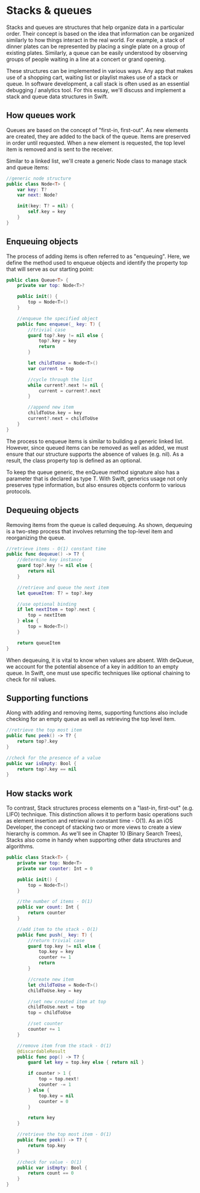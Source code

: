 # Stacks & queues

Stacks and queues are structures that help organize data in a particular order. Their concept is based on the idea that information can be organized similarly to how things interact in the real world. For example, a stack of dinner plates can be represented by placing a single plate on a group of existing plates. Similarly, a queue can be easily understood by observing groups of people waiting in a line at a concert or grand opening.

These structures can be implemented in various ways. Any app that makes use of a shopping cart, waiting list or playlist makes use of a stack or queue. In software development, a call stack is often used as an essential debugging / analytics tool. For this essay, we'll discuss and implement a stack and queue data structures in Swift.

## How queues work

Queues are based on the concept of "first-in, first-out". As new elements are created, they are added to the back of the queue. Items are preserved in order until requested. When a new element is requested, the top level item is removed and is sent to the receiver.

Similar to a linked list, we'll create a generic Node class to manage stack and queue items:

```swift
//generic node structure
public class Node<T> {
    var key: T?
    var next: Node?

    init(key: T? = nil) {
        self.key = key
    }
}
```

## Enqueuing objects

The process of adding items is often referred to as "enqueuing". Here, we define the method used to enqueue objects and identify the property top that will serve as our starting point:

```swift
public class Queue<T> {
    private var top: Node<T>?

    public init() {
        top = Node<T>()
    }

    //enqueue the specified object
    public func enqueue(_ key: T) {
        //trivial case
        guard top?.key != nil else {
            top?.key = key
            return
        }

        let childToUse = Node<T>()
        var current = top

        //cycle through the list
        while current?.next != nil {
            current = current?.next
        }

        //append new item
        childToUse.key = key
        current?.next = childToUse
    }
}
```

The process to enqueue items is similar to building a generic linked list. However, since queued items can be removed as well as added, we must ensure that our structure supports the absence of values (e.g. nil). As a result, the class property top is defined as an optional.

To keep the queue generic, the enQueue method signature also has a parameter that is declared as type T. With Swift, generics usage not only preserves type information, but also ensures objects conform to various protocols.

## Dequeuing objects

Removing items from the queue is called dequeuing. As shown, dequeuing is a two-step process that involves returning the top-level item and reorganizing the queue.

```swift
//retrieve items - O(1) constant time
public func dequeue() -> T? {
    //determine key instance
    guard top?.key != nil else {
        return nil
    }

    //retrieve and queue the next item
    let queueItem: T? = top?.key

    //use optional binding
    if let nextItem = top?.next {
        top = nextItem
    } else {
        top = Node<T>()
    }

    return queueItem
}
```

When dequeuing, it is vital to know when values are absent. With deQueue, we account for the potential absence of a key in addition to an empty queue. In Swift, one must use specific techniques like optional chaining to check for nil values.

## Supporting functions

Along with adding and removing items, supporting functions also include checking for an empty queue as well as retrieving the top level item.

```swift
//retrieve the top most item
public func peek() -> T? {
    return top?.key
}

//check for the presence of a value
public var isEmpty: Bool {
    return top?.key == nil
}
```

## How stacks work

To contrast, Stack structures process elements on a "last-in, first-out" (e.g. LIFO) technique. This distinction allows it to perform basic operations such as element insertion and retrieval in constant time - O(1). As an iOS Developer, the concept of stacking two or more views to create a view hierarchy is common. As we'll see in Chapter 10 (Binary Search Trees), Stacks also come in handy when supporting other data structures and algorithms.

```swift
public class Stack<T> {
    private var top: Node<T>
    private var counter: Int = 0

    public init() {
        top = Node<T>()
    }

    //the number of items - O(1)
    public var count: Int {
        return counter
    }

    //add item to the stack - O(1)
    public func push(_ key: T) {
        //return trivial case
        guard top.key != nil else {
            top.key = key
            counter += 1
            return
        }

        //create new item
        let childToUse = Node<T>()
        childToUse.key = key

        //set new created item at top
        childToUse.next = top
        top = childToUse

        //set counter
        counter += 1
    }

    //remove item from the stack - O(1)
    @discardableResult
    public func pop() -> T? {
        guard let key = top.key else { return nil }

        if counter > 1 {
            top = top.next!
            counter -= 1
        } else {
            top.key = nil
            counter = 0
        }

        return key
    }

    //retrieve the top most item - O(1)
    public func peek() -> T? {
        return top.key
    }

    //check for value - O(1)
    public var isEmpty: Bool {
        return count == 0
    }
}
```

